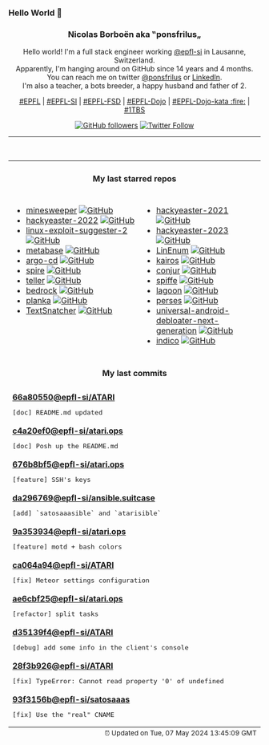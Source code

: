 ### Hello World 👋

<p align="center">
  <!-- use https://avatars.githubusercontent.com/u/176002?v=4 for your default github picture 
  <img src="https://raw.githubusercontent.com/ponsfrilus/ponsfrilus/master/img/ponsfrilus.png" title="Nicolas Borboën aka ‟ponsfrilus„" alt="Nicolas Borboën aka ‟ponsfrilus„" /> -->
  <h3 align="center">
    Nicolas Borboën aka ‟ponsfrilus„
  </h3>
  <p align="center">
    Hello world! I'm a full stack engineer working <a href="https://github.com/epfl-si">@epfl-si</a> in Lausanne, Switzerland.
    <br />Apparently, I'm hanging around on GitHub since 14 years and 4 months.
    <br />You can reach me on twitter <a href="https://twitter.com/ponsfrilus">@ponsfrilus</a> or <a href="http://linkedin.com/in/nicolasborboen">LinkedIn</a>.
    <br />I'm also a teacher, a bots breeder, a happy husband and father of 2.
  </p>
  <p align="center">
    <a href="https://www.epfl.ch">#EPFL</a> | 
    <a href="https://github.com/epfl-si/">#EPFL-SI</a> | 
    <a href="https://github.com/epfl-fsd">#EPFL-FSD</a> | 
    <a href="https://github.com/topics/epfl-dojo">#EPFL-Dojo</a> | 
    <a href="https://github.com/topics/epfl-dojo-kata">#EPFL-Dojo-kata :fire:</a> | 
    <a href="https://en.wikipedia.org/wiki/Indentation_style#Variant:_1TBS_(OTBS)">#1TBS</a>
  </p>
  <p align="center">
    <a href="https://github.com/ponsfrilus"><img alt="GitHub followers" src="https://img.shields.io/github/followers/ponsfrilus?label=Follow%20me%20on%20github&style=social"></a>
    <a href="https://twitter.com/ponsfrilus"><img alt="Twitter Follow" src="https://img.shields.io/twitter/follow/ponsfrilus?label=follow%20me%20on%20twitter&style=social"></a>
  </p>
  </p><hr><table align="center">
<tr>
<td colspan="2" align="center"><h4>My last starred repos</h4></td>
</tr>
<tr>
<td valign="top">
<ul>
<li>
<a href="https://github.com/Imbwbl/minesweeper" title="null" target="_blank">minesweeper</a>&nbsp;<a href="https://github.com/Imbwbl/minesweeper" title="null" target="_blank"><img src="https://img.shields.io/github/stars/Imbwbl/minesweeper?style=social" alt="GitHub"></a>
</li>
<li>
<a href="https://github.com/PhilippSieber/hackyeaster-2022" title="null" target="_blank">hackyeaster-2022</a>&nbsp;<a href="https://github.com/PhilippSieber/hackyeaster-2022" title="null" target="_blank"><img src="https://img.shields.io/github/stars/PhilippSieber/hackyeaster-2022?style=social" alt="GitHub"></a>
</li>
<li>
<a href="https://github.com/jondonas/linux-exploit-suggester-2" title="Next-Generation Linux Kernel Exploit Suggester" target="_blank">linux-exploit-suggester-2</a>&nbsp;<a href="https://github.com/jondonas/linux-exploit-suggester-2" title="Next-Generation Linux Kernel Exploit Suggester" target="_blank"><img src="https://img.shields.io/github/stars/jondonas/linux-exploit-suggester-2?style=social" alt="GitHub"></a>
</li>
<li>
<a href="https://github.com/metabase/metabase" title="The simplest, fastest way to get business intelligence and analytics to everyone in your company :yum:" target="_blank">metabase</a>&nbsp;<a href="https://github.com/metabase/metabase" title="The simplest, fastest way to get business intelligence and analytics to everyone in your company :yum:" target="_blank"><img src="https://img.shields.io/github/stars/metabase/metabase?style=social" alt="GitHub"></a>
</li>
<li>
<a href="https://github.com/argoproj/argo-cd" title="Declarative Continuous Deployment for Kubernetes" target="_blank">argo-cd</a>&nbsp;<a href="https://github.com/argoproj/argo-cd" title="Declarative Continuous Deployment for Kubernetes" target="_blank"><img src="https://img.shields.io/github/stars/argoproj/argo-cd?style=social" alt="GitHub"></a>
</li>
<li>
<a href="https://github.com/spiffe/spire" title="The SPIFFE Runtime Environment" target="_blank">spire</a>&nbsp;<a href="https://github.com/spiffe/spire" title="The SPIFFE Runtime Environment" target="_blank"><img src="https://img.shields.io/github/stars/spiffe/spire?style=social" alt="GitHub"></a>
</li>
<li>
<a href="https://github.com/tellerops/teller" title="Cloud native secrets management for developers - never leave your command line for secrets." target="_blank">teller</a>&nbsp;<a href="https://github.com/tellerops/teller" title="Cloud native secrets management for developers - never leave your command line for secrets." target="_blank"><img src="https://img.shields.io/github/stars/tellerops/teller?style=social" alt="GitHub"></a>
</li>
<li>
<a href="https://github.com/roots/bedrock" title="WordPress boilerplate with Composer, easier configuration, and an improved folder structure" target="_blank">bedrock</a>&nbsp;<a href="https://github.com/roots/bedrock" title="WordPress boilerplate with Composer, easier configuration, and an improved folder structure" target="_blank"><img src="https://img.shields.io/github/stars/roots/bedrock?style=social" alt="GitHub"></a>
</li>
<li>
<a href="https://github.com/plankanban/planka" title="The realtime kanban board for workgroups built with React and Redux." target="_blank">planka</a>&nbsp;<a href="https://github.com/plankanban/planka" title="The realtime kanban board for workgroups built with React and Redux." target="_blank"><img src="https://img.shields.io/github/stars/plankanban/planka?style=social" alt="GitHub"></a>
</li>
<li>
<a href="https://github.com/RajSolai/TextSnatcher" title="How to Copy Text from Images ? Answer is TextSnatcher !. Perform OCR operations in seconds on Linux Desktop." target="_blank">TextSnatcher</a>&nbsp;<a href="https://github.com/RajSolai/TextSnatcher" title="How to Copy Text from Images ? Answer is TextSnatcher !. Perform OCR operations in seconds on Linux Desktop." target="_blank"><img src="https://img.shields.io/github/stars/RajSolai/TextSnatcher?style=social" alt="GitHub"></a>
</li>
</ul>
<img width="450" height="1" /></td>
<td valign="top">
<ul>
<li>
<a href="https://github.com/PhilippSieber/hackyeaster-2021" title="null" target="_blank">hackyeaster-2021</a>&nbsp;<a href="https://github.com/PhilippSieber/hackyeaster-2021" title="null" target="_blank"><img src="https://img.shields.io/github/stars/PhilippSieber/hackyeaster-2021?style=social" alt="GitHub"></a>
</li>
<li>
<a href="https://github.com/PhilippSieber/hackyeaster-2023" title="null" target="_blank">hackyeaster-2023</a>&nbsp;<a href="https://github.com/PhilippSieber/hackyeaster-2023" title="null" target="_blank"><img src="https://img.shields.io/github/stars/PhilippSieber/hackyeaster-2023?style=social" alt="GitHub"></a>
</li>
<li>
<a href="https://github.com/rebootuser/LinEnum" title="Scripted Local Linux Enumeration & Privilege Escalation Checks" target="_blank">LinEnum</a>&nbsp;<a href="https://github.com/rebootuser/LinEnum" title="Scripted Local Linux Enumeration & Privilege Escalation Checks" target="_blank"><img src="https://img.shields.io/github/stars/rebootuser/LinEnum?style=social" alt="GitHub"></a>
</li>
<li>
<a href="https://github.com/kairos-io/kairos" title=":penguin: The immutable Linux meta-distribution for edge Kubernetes." target="_blank">kairos</a>&nbsp;<a href="https://github.com/kairos-io/kairos" title=":penguin: The immutable Linux meta-distribution for edge Kubernetes." target="_blank"><img src="https://img.shields.io/github/stars/kairos-io/kairos?style=social" alt="GitHub"></a>
</li>
<li>
<a href="https://github.com/cyberark/conjur" title="CyberArk Conjur automatically secures secrets used by privileged users and machine identities" target="_blank">conjur</a>&nbsp;<a href="https://github.com/cyberark/conjur" title="CyberArk Conjur automatically secures secrets used by privileged users and machine identities" target="_blank"><img src="https://img.shields.io/github/stars/cyberark/conjur?style=social" alt="GitHub"></a>
</li>
<li>
<a href="https://github.com/spiffe/spiffe" title="The SPIFFE Project" target="_blank">spiffe</a>&nbsp;<a href="https://github.com/spiffe/spiffe" title="The SPIFFE Project" target="_blank"><img src="https://img.shields.io/github/stars/spiffe/spiffe?style=social" alt="GitHub"></a>
</li>
<li>
<a href="https://github.com/uselagoon/lagoon" title="Lagoon, the developer-focused application delivery platform" target="_blank">lagoon</a>&nbsp;<a href="https://github.com/uselagoon/lagoon" title="Lagoon, the developer-focused application delivery platform" target="_blank"><img src="https://img.shields.io/github/stars/uselagoon/lagoon?style=social" alt="GitHub"></a>
</li>
<li>
<a href="https://github.com/perses/perses" title="The CNCF candidate for observability visualisation. Already supports Prometheus - more data sources to come!" target="_blank">perses</a>&nbsp;<a href="https://github.com/perses/perses" title="The CNCF candidate for observability visualisation. Already supports Prometheus - more data sources to come!" target="_blank"><img src="https://img.shields.io/github/stars/perses/perses?style=social" alt="GitHub"></a>
</li>
<li>
<a href="https://github.com/Universal-Debloater-Alliance/universal-android-debloater-next-generation" title="Cross-platform GUI written in Rust using ADB to debloat non-rooted Android devices. Improve your privacy, the security and battery life of your device." target="_blank">universal-android-debloater-next-generation</a>&nbsp;<a href="https://github.com/Universal-Debloater-Alliance/universal-android-debloater-next-generation" title="Cross-platform GUI written in Rust using ADB to debloat non-rooted Android devices. Improve your privacy, the security and battery life of your device." target="_blank"><img src="https://img.shields.io/github/stars/Universal-Debloater-Alliance/universal-android-debloater-next-generation?style=social" alt="GitHub"></a>
</li>
<li>
<a href="https://github.com/indico/indico" title="Indico - A feature-rich event management system, made @ CERN, the place where the Web was born." target="_blank">indico</a>&nbsp;<a href="https://github.com/indico/indico" title="Indico - A feature-rich event management system, made @ CERN, the place where the Web was born." target="_blank"><img src="https://img.shields.io/github/stars/indico/indico?style=social" alt="GitHub"></a>
</li>
</ul>
<img width="450" height="1" /></td>
</tr>
<tr>
<td colspan="2" align="center"><h4>My last commits</h4></td>
</tr>
<tr>
        <td colspan="2">
          <div><strong><a href="https://api.github.com/repos/epfl-si/ATARI/commits/66a8055070201197d0010c4663454f12b2b83ba2" title="2024-04-19T19:05:47.000+02:00" target="_blank">66a80550</a><a href="https://github.com/epfl-si">@epfl-si</a><a href="https://github.com/epfl-si/ATARI" title="Code source for atari.epfl.ch">/ATARI</a></strong></div>
          <pre>[doc] README.md updated</pre>
        </td>
        </tr><tr>
        <td colspan="2">
          <div><strong><a href="https://api.github.com/repos/epfl-si/atari.ops/commits/c4a20ef015af1bae5d66dbd2804c1422076100fa" title="2024-04-19T18:43:52.000+02:00" target="_blank">c4a20ef0</a><a href="https://github.com/epfl-si">@epfl-si</a><a href="https://github.com/epfl-si/atari.ops" title="Ansible jam to deploy atari.epfl.ch">/atari.ops</a></strong></div>
          <pre>[doc] Posh up the README.md</pre>
        </td>
        </tr><tr>
        <td colspan="2">
          <div><strong><a href="https://api.github.com/repos/epfl-si/atari.ops/commits/676b8bf5e93ee72a29dce09f625ee0e152275a9b" title="2024-04-19T18:43:24.000+02:00" target="_blank">676b8bf5</a><a href="https://github.com/epfl-si">@epfl-si</a><a href="https://github.com/epfl-si/atari.ops" title="Ansible jam to deploy atari.epfl.ch">/atari.ops</a></strong></div>
          <pre>[feature] SSH's keys</pre>
        </td>
        </tr><tr>
        <td colspan="2">
          <div><strong><a href="https://api.github.com/repos/epfl-si/ansible.suitcase/commits/da296769152d3bf28f0978bd7f41b1cebe336ffa" title="2024-04-19T18:29:06.000+02:00" target="_blank">da296769</a><a href="https://github.com/epfl-si">@epfl-si</a><a href="https://github.com/epfl-si/ansible.suitcase" title="The Ansible suitcase: install Ansible, Keybase and EYAML into your project's temp dir">/ansible.suitcase</a></strong></div>
          <pre>[add] `satosaaasible` and `atarisible`</pre>
        </td>
        </tr><tr>
        <td colspan="2">
          <div><strong><a href="https://api.github.com/repos/epfl-si/atari.ops/commits/9a353934ac3e864b199b5b8f315937918bc3b478" title="2024-04-19T17:59:21.000+02:00" target="_blank">9a353934</a><a href="https://github.com/epfl-si">@epfl-si</a><a href="https://github.com/epfl-si/atari.ops" title="Ansible jam to deploy atari.epfl.ch">/atari.ops</a></strong></div>
          <pre>[feature] motd + bash colors</pre>
        </td>
        </tr><tr>
        <td colspan="2">
          <div><strong><a href="https://api.github.com/repos/epfl-si/ATARI/commits/ca064a9414d263691413d1e00a11c1545c22be11" title="2024-04-19T17:54:18.000+02:00" target="_blank">ca064a94</a><a href="https://github.com/epfl-si">@epfl-si</a><a href="https://github.com/epfl-si/ATARI" title="Code source for atari.epfl.ch">/ATARI</a></strong></div>
          <pre>[fix] Meteor settings configuration</pre>
        </td>
        </tr><tr>
        <td colspan="2">
          <div><strong><a href="https://api.github.com/repos/epfl-si/atari.ops/commits/ae6cbf258c9e03b69295639db5583403a566ff14" title="2024-04-19T16:29:51.000+02:00" target="_blank">ae6cbf25</a><a href="https://github.com/epfl-si">@epfl-si</a><a href="https://github.com/epfl-si/atari.ops" title="Ansible jam to deploy atari.epfl.ch">/atari.ops</a></strong></div>
          <pre>[refactor] split tasks</pre>
        </td>
        </tr><tr>
        <td colspan="2">
          <div><strong><a href="https://api.github.com/repos/epfl-si/ATARI/commits/d35139f448b48874c75fbc0bdde5047e577b4d19" title="2024-04-19T16:28:19.000+02:00" target="_blank">d35139f4</a><a href="https://github.com/epfl-si">@epfl-si</a><a href="https://github.com/epfl-si/ATARI" title="Code source for atari.epfl.ch">/ATARI</a></strong></div>
          <pre>[debug] add some info in the client's console</pre>
        </td>
        </tr><tr>
        <td colspan="2">
          <div><strong><a href="https://api.github.com/repos/epfl-si/ATARI/commits/28f3b9266f85444d238a08de89fe5e74147221d4" title="2024-04-18T17:02:17.000+02:00" target="_blank">28f3b926</a><a href="https://github.com/epfl-si">@epfl-si</a><a href="https://github.com/epfl-si/ATARI" title="Code source for atari.epfl.ch">/ATARI</a></strong></div>
          <pre>[fix] TypeError: Cannot read property '0' of undefined</pre>
        </td>
        </tr><tr>
        <td colspan="2">
          <div><strong><a href="https://api.github.com/repos/epfl-si/satosaaas/commits/93f3156b96823a4c56fc95e4744bc43eefc37390" title="2024-04-18T16:33:10.000+02:00" target="_blank">93f3156b</a><a href="https://github.com/epfl-si">@epfl-si</a><a href="https://github.com/epfl-si/satosaaas" title="Code for satosaaas.epfl.ch">/satosaaas</a></strong></div>
          <pre>[fix] Use the "real" CNAME</pre>
        </td>
        </tr><tfoot>
<tr>
<td colspan="2" align="right">
<img width="900" height="1" />
<small>⏰ Updated on Tue, 07 May 2024 13:45:09 GMT</small>
</td>
</tr>
</tfoot>
<br />
</table>

